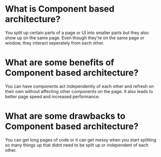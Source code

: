 # What is Component based architecture?
You split up certain parts of a page or UI into smaller parts but they also show up on the same page. Even though they're on the same page or window, they interact seperately from each other.

# What are some benefits of Component based architecture?
You can have components act independently of each other and refresh on their own without affecting other components on the page. It also leads to better page speed and increased performance.
# What are some drawbacks to Component based architecture?
You can get long pages of code or it can  get messy when you start splitting so many things up that didnt need to be split up or independent of each other.